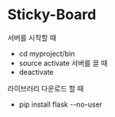 # Sticky-Board
서버를 시작할 때
- cd myproject/bin
- source activate
서버를 끌 때
- deactivate

라이브러리 다운로드 할 때
- pip install flask --no-user